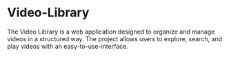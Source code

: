 # Video-Library
The Video Library is a web application designed to organize and manage videos in a structured way. The project allows users to explore, search, and play videos with an easy-to-use-interface.
